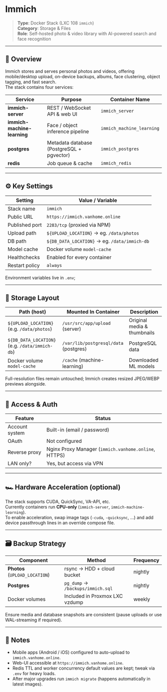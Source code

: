 # Immich

> **Type**: Docker Stack (LXC 108 `immich`)  
> **Category**: Storage & Files  
> **Role**: Self-hosted photo & video library with AI-powered search and face recognition

---

## 🧩 Overview
Immich stores and serves personal photos and videos, offering mobile/desktop upload, on-device backups, albums, face clustering, object tagging, and fast search.  
The stack contains four services:

| Service                 | Purpose                               | Container Name          |
|-------------------------|---------------------------------------|-------------------------|
| **immich-server**       | REST / WebSocket API & web UI         | `immich_server`         |
| **immich-machine-learning** | Face / object inference pipeline | `immich_machine_learning`|
| **postgres**            | Metadata database (PostgreSQL + pgvector) | `immich_postgres`   |
| **redis**               | Job queue & cache                     | `immich_redis`          |

---

## ⚙️ Key Settings

| Setting        | Value / Variable                   |
|----------------|------------------------------------|
| Stack name     | `immich`                           |
| Public URL     | `https://immich.vanhome.online`    |
| Published port | `2283/tcp` (proxied via NPM)       |
| Upload path    | `${UPLOAD_LOCATION}` → eg. `/data/photos` |
| DB path        | `${DB_DATA_LOCATION}` → eg. `/data/immich-db` |
| Model cache    | Docker volume `model-cache`        |
| Healthchecks   | Enabled for every container        |
| Restart policy | `always`                           |

Environment variables live in `.env`;

---

## 💾 Storage Layout

| Path (host)                           | Mounted In Container              | Description                    |
|---------------------------------------|-----------------------------------|--------------------------------|
| `${UPLOAD_LOCATION}` (e.g. `/data/photos`) | `/usr/src/app/upload` (server) | Original media & thumbnails    |
| `${DB_DATA_LOCATION}` (e.g. `/data/immich-db`) | `/var/lib/postgresql/data` (postgres) | PostgreSQL data               |
| Docker volume `model-cache`           | `/cache` (machine-learning)       | Downloaded ML models           |

Full-resolution files remain untouched; Immich creates resized JPEG/WEBP previews alongside.

---

## 🔐 Access & Auth

| Feature             | Status                |
|---------------------|-----------------------|
| Account system      | Built-in (email / password) |
| OAuth               | Not configured        |
| Reverse proxy       | Nginx Proxy Manager (`immich.vanhome.online`, HTTPS) |
| LAN only?           | Yes, but access via VPN |

---

## 🏎️ Hardware Acceleration (optional)

The stack supports CUDA, QuickSync, VA-API, etc.  
Currently containers run **CPU-only** (`immich-server`, `immich-machine-learning`).  
To enable acceleration, swap image tags (`-cuda`, `-quicksync`, …) and add device passthrough lines in an override compose file.

---

## 🗃️ Backup Strategy

| Component | Method                                      | Frequency |
|-----------|---------------------------------------------|-----------|
| **Photos** (`UPLOAD_LOCATION`) | rsync → HDD + cloud bucket | nightly   |
| **Postgres**                   | `pg_dump` → `/backups/immich.sql` | nightly   |
| Docker volumes                 | Included in Proxmox LXC vzdump     | weekly    |

Ensure media and database snapshots are consistent (pause uploads or use WAL-streaming if required).

---

## 📝 Notes

* Mobile apps (Android / iOS) configured to auto-upload to `immich.vanhome.online`.
* Web-UI accessible at `https://immich.vanhome.online`.
* Redis TTL and worker concurrency default values are kept; tweak via `.env` for heavy loads.
* After major upgrades run `immich migrate` (happens automatically in latest images).


